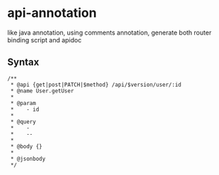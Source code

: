 # api-annotation
like java annotation, using comments annotation,  generate both router binding script and apidoc

## Syntax

```
/**
 * @api {get|post|PATCH|$method} /api/$version/user/:id
 * @name User.getUser
 *
 * @param
 *    - id
 *
 * @query
 *    -
 *    --
 *
 * @body {}
 *
 * @jsonbody
 */
```
